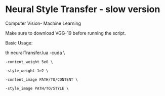 # Neural Style Transfer - slow version
Computer Vision- Machine Learning

Make sure to download VGG-19 before running the script.

Basic Usage:

th neuralTransfer.lua -cuda \

    -content_weight 5e0 \
  
    -style_weight 1e2 \
  
    -content_image PATH/TO/CONTENT \
  
    -style_image PATH/TO/STYLE \

